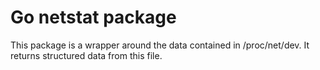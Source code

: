 # Go netstat package

This package is a wrapper around the data contained in /proc/net/dev. It
returns structured data from this file.

